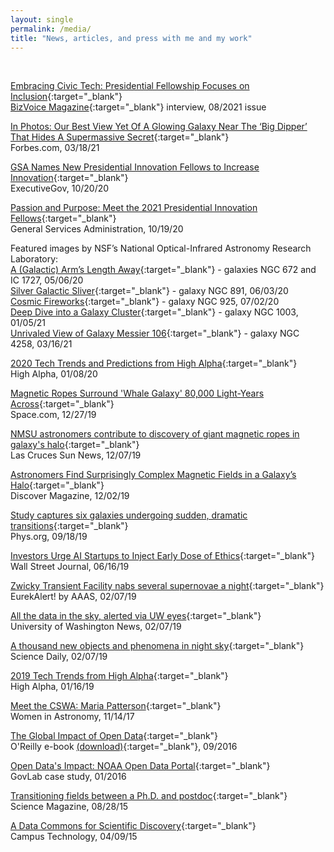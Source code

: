 ```yaml
---
layout: single
permalink: /media/
title: "News, articles, and press with me and my work"
---
```


<br>

[Embracing Civic Tech: Presidential Fellowship Focuses on Inclusion](https://www.bizvoicemagazine.com/wp-content/uploads/2021/07/MariaPatterson.pdf){:target="_blank"}  
[BizVoice Magazine](https://www.bizvoicemagazine.com/){:target="_blank"} interview, 08/2021 issue

[In Photos: Our Best View Yet Of A Glowing Galaxy Near The ‘Big Dipper’ That Hides A Supermassive Secret](https://www.forbes.com/sites/jamiecartereurope/2021/03/18/in-photos-best-view-yet-of-glowing-galaxy-near-the-big-dipper-that-hides-a-supermassive-secret/?sh=3afb145d3543&utm_source=TWITTER&utm_medium=social&utm_content=4623821552&utm_campaign=sprinklrForbesScience){:target="_blank"}  
Forbes.com, 03/18/21

[GSA Names New Presidential Innovation Fellows to Increase Innovation](https://www.executivegov.com/2020/10/gsa-names-new-presidential-innovation-fellows-to-increase-innovation-bob-de-luca-quoted/){:target="_blank"}  
ExecutiveGov, 10/20/20

[Passion and Purpose: Meet the 2021 Presidential Innovation Fellows](https://www.gsa.gov/blog/2020/10/19/passion-and-purpose-meet-the-2021-presidential-innovation-fellows){:target="_blank"}  
General Services Administration, 10/19/20

Featured images by NSF’s National Optical-Infrared Astronomy Research Laboratory:      
[A (Galactic) Arm’s Length Away](https://noirlab.edu/public/images/iotw2019a/){:target="_blank"} - galaxies NGC 672 and IC 1727, 05/06/20  
[Silver Galactic Sliver](https://noirlab.edu/public/images/iotw2023a/){:target="_blank"} - galaxy NGC 891, 06/03/20  
[Cosmic Fireworks](https://noirlab.edu/public/images/noirlab2016a/){:target="_blank"} - galaxy NGC 925, 07/02/20  
[Deep Dive into a Galaxy Cluster](https://noirlab.edu/public/news/noirlab2101/){:target="_blank"} - galaxy NGC 1003, 01/05/21  
[Unrivaled View of Galaxy Messier 106](https://noirlab.edu/public/news/noirlab2112/){:target="_blank"} -
galaxy NGC 4258, 03/16/21

[2020 Tech Trends and Predictions from High Alpha](https://highalpha.com/2020-tech-trends-and-saas-predictions-from-high-alpha/){:target="_blank"}  
High Alpha, 01/08/20

[Magnetic Ropes Surround 'Whale Galaxy' 80,000 Light-Years Across](https://www.space.com/magnetic-filament-tie-up-galaxy.html){:target="_blank"}  
Space.com, 12/27/19

[NMSU astronomers contribute to discovery of giant magnetic ropes in galaxy's halo](https://www.lcsun-news.com/story/news/local/community/2019/12/07/nmsu-astronomers-help-discover-giant-magnetic-ropes-galaxys-halo/4366220002/){:target="_blank"}  
Las Cruces Sun News, 12/07/19

[Astronomers Find Surprisingly Complex Magnetic Fields in a Galaxy’s Halo](https://www.discovermagazine.com/the-sciences/astronomers-find-surprisingly-complex-magnetic-fields-in-a-galaxys-halo){:target="_blank"}  
Discover Magazine, 12/02/19

[Study captures six galaxies undergoing sudden, dramatic transitions](https://phys.org/news/2019-09-captures-galaxies-sudden-transitions.html){:target="_blank"}  
Phys.org, 09/18/19

[Investors Urge AI Startups to Inject Early Dose of Ethics](https://www.wsj.com/articles/investors-urge-ai-startups-to-inject-early-dose-of-ethics-11560682800){:target="_blank"}  
Wall Street Journal, 06/16/19

[Zwicky Transient Facility nabs several supernovae a night](https://www.eurekalert.org/pub_releases/2019-02/ciot-ztf020719.php){:target="_blank"}  
EurekAlert! by AAAS, 02/07/19

[All the data in the sky, alerted via UW eyes](https://www.washington.edu/news/2019/02/07/ztf-uw-alert-system/){:target="_blank"}  
University of Washington News, 02/07/19

[A thousand new objects and phenomena in night sky](https://www.sciencedaily.com/releases/2019/02/190207131056.htm){:target="_blank"}  
Science Daily, 02/07/19

[2019 Tech Trends from High Alpha](https://highalpha.com/2019-tech-trends-from-high-alpha/){:target="_blank"}  
High Alpha, 01/16/19

[Meet the CSWA: Maria Patterson](http://womeninastronomy.blogspot.com/2017/11/meet-cswa-maria-patterson.html){:target="_blank"}  
Women in Astronomy, 11/14/17

[The Global Impact of Open Data](http://thegovlab.org/new-e-book-the-global-impact-of-open-data/){:target="_blank"}  
O'Reilly e-book [(download)](https://data.gov.ru/sites/default/files/documents/the-global-impact-of-open-data.pdf){:target="_blank"}, 09/2016

[Open Data's Impact: NOAA Open Data Portal](http://odimpact.org/files/case-studies-noaa.pdf){:target="_blank"}  
GovLab case study, 01/2016

[Transitioning fields between a Ph.D. and postdoc](https://www.sciencemag.org/features/2015/08/transitioning-fields-between-phd-and-postdoc){:target="_blank"}  
Science Magazine, 08/28/15

[A Data Commons for Scientific Discovery](https://campustechnology.com/articles/2015/04/09/a-data-commons-for-scientific-discovery.aspx){:target="_blank"}  
Campus Technology, 04/09/15
